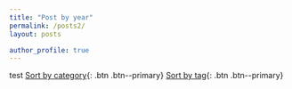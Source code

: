 ```yaml
---
title: "Post by year"
permalink: /posts2/
layout: posts

author_profile: true
---
```

test [Sort by category](/categories){: .btn .btn--primary} [Sort by tag](/tags){: .btn .btn--primary}

